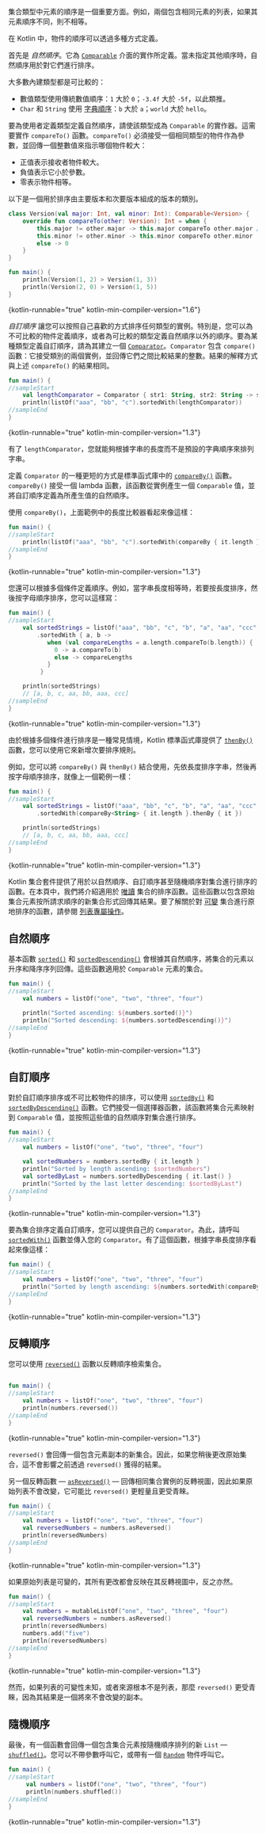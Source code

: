 [//]: # (title: 排序)

集合類型中元素的順序是一個重要方面。例如，兩個包含相同元素的列表，如果其元素順序不同，則不相等。

在 Kotlin 中，物件的順序可以透過多種方式定義。

首先是 _自然順序_。它為 [`Comparable`](https://kotlinlang.org/api/latest/jvm/stdlib/kotlin/-comparable/index.html) 介面的實作所定義。當未指定其他順序時，自然順序用於對它們進行排序。

大多數內建類型都是可比較的：

*   數值類型使用傳統數值順序：`1` 大於 `0`；`-3.4f` 大於 `-5f`，以此類推。
*   `Char` 和 `String` 使用 [字典順序](https://en.wikipedia.org/wiki/Lexicographical_order)：`b` 大於 `a`；`world` 大於 `hello`。

要為使用者定義類型定義自然順序，請使該類型成為 `Comparable` 的實作器。這需要實作 `compareTo()` 函數。`compareTo()` 必須接受一個相同類型的物件作為參數，並回傳一個整數值來指示哪個物件較大：

*   正值表示接收者物件較大。
*   負值表示它小於參數。
*   零表示物件相等。

以下是一個用於排序由主要版本和次要版本組成的版本的類別。

```kotlin
class Version(val major: Int, val minor: Int): Comparable<Version> {
    override fun compareTo(other: Version): Int = when {
        this.major != other.major -> this.major compareTo other.major // compareTo() in the infix form 
        this.minor != other.minor -> this.minor compareTo other.minor
        else -> 0
    }
}

fun main() {    
    println(Version(1, 2) > Version(1, 3))
    println(Version(2, 0) > Version(1, 5))
}
```
{kotlin-runnable="true" kotlin-min-compiler-version="1.6"}

_自訂順序_ 讓您可以按照自己喜歡的方式排序任何類型的實例。特別是，您可以為不可比較的物件定義順序，或者為可比較的類型定義自然順序以外的順序。要為某種類型定義自訂順序，請為其建立一個 [`Comparator`](https://kotlinlang.org/api/latest/jvm/stdlib/kotlin/-comparator/index.html)。`Comparator` 包含 `compare()` 函數：它接受類別的兩個實例，並回傳它們之間比較結果的整數。結果的解釋方式與上述 `compareTo()` 的結果相同。

```kotlin
fun main() {
//sampleStart
    val lengthComparator = Comparator { str1: String, str2: String -> str1.length - str2.length }
    println(listOf("aaa", "bb", "c").sortedWith(lengthComparator))
//sampleEnd
}
```
{kotlin-runnable="true" kotlin-min-compiler-version="1.3"}

有了 `lengthComparator`，您就能夠根據字串的長度而不是預設的字典順序來排列字串。

定義 `Comparator` 的一種更短的方式是標準函式庫中的 [`compareBy()`](https://kotlinlang.org/api/latest/jvm/stdlib/kotlin.comparisons/compare-by.html) 函數。`compareBy()` 接受一個 lambda 函數，該函數從實例產生一個 `Comparable` 值，並將自訂順序定義為所產生值的自然順序。

使用 `compareBy()`，上面範例中的長度比較器看起來像這樣：

```kotlin
fun main() {
//sampleStart    
    println(listOf("aaa", "bb", "c").sortedWith(compareBy { it.length }))
//sampleEnd
}
```
{kotlin-runnable="true" kotlin-min-compiler-version="1.3"}

您還可以根據多個條件定義順序。例如，當字串長度相等時，若要按長度排序，然後按字母順序排序，您可以這樣寫：

```kotlin
fun main() {
//sampleStart
    val sortedStrings = listOf("aaa", "bb", "c", "b", "a", "aa", "ccc")
        .sortedWith { a, b -> 
           when (val compareLengths = a.length.compareTo(b.length)) {
             0 -> a.compareTo(b)
             else -> compareLengths
           }
         }

    println(sortedStrings)
    // [a, b, c, aa, bb, aaa, ccc]
//sampleEnd
}
```
{kotlin-runnable="true" kotlin-min-compiler-version="1.3"}

由於根據多個條件進行排序是一種常見情境，Kotlin 標準函式庫提供了 [`thenBy()`](https://kotlinlang.org/api/core/kotlin-stdlib/kotlin.comparisons/then-by.html) 函數，您可以使用它來新增次要排序規則。

例如，您可以將 `compareBy()` 與 `thenBy()` 結合使用，先依長度排序字串，然後再按字母順序排序，就像上一個範例一樣：

```kotlin
fun main() {
//sampleStart
    val sortedStrings = listOf("aaa", "bb", "c", "b", "a", "aa", "ccc")
        .sortedWith(compareBy<String> { it.length }.thenBy { it })

    println(sortedStrings)
    // [a, b, c, aa, bb, aaa, ccc]
//sampleEnd
}
```
{kotlin-runnable="true" kotlin-min-compiler-version="1.3"}

Kotlin 集合套件提供了用於以自然順序、自訂順序甚至隨機順序對集合進行排序的函數。在本頁中，我們將介紹適用於 [唯讀](collections-overview.md#collection-types) 集合的排序函數。這些函數以包含原始集合元素按所請求順序的新集合形式回傳其結果。要了解關於對 [可變](collections-overview.md#collection-types) 集合進行原地排序的函數，請參閱 [列表專屬操作](list-operations.md#sort)。

## 自然順序

基本函數 [`sorted()`](https://kotlinlang.org/api/latest/jvm/stdlib/kotlin.collections/sorted.html) 和 [`sortedDescending()`](https://kotlinlang.org/api/latest/jvm/stdlib/kotlin.collections/sorted-descending.html) 會根據其自然順序，將集合的元素以升序和降序序列回傳。這些函數適用於 `Comparable` 元素的集合。

```kotlin
fun main() {
//sampleStart
    val numbers = listOf("one", "two", "three", "four")

    println("Sorted ascending: ${numbers.sorted()}")
    println("Sorted descending: ${numbers.sortedDescending()}")
//sampleEnd
}
```
{kotlin-runnable="true" kotlin-min-compiler-version="1.3"}

## 自訂順序
 
對於自訂順序排序或不可比較物件的排序，可以使用 [`sortedBy()`](https://kotlinlang.org/api/latest/jvm/stdlib/kotlin.collections/sorted-by.html) 和 [`sortedByDescending()`](https://kotlinlang.org/api/latest/jvm/stdlib/kotlin.collections/sorted-by-descending.html) 函數。它們接受一個選擇器函數，該函數將集合元素映射到 `Comparable` 值，並按照這些值的自然順序對集合進行排序。

```kotlin
fun main() {
//sampleStart
    val numbers = listOf("one", "two", "three", "four")

    val sortedNumbers = numbers.sortedBy { it.length }
    println("Sorted by length ascending: $sortedNumbers")
    val sortedByLast = numbers.sortedByDescending { it.last() }
    println("Sorted by the last letter descending: $sortedByLast")
//sampleEnd
}
```
{kotlin-runnable="true" kotlin-min-compiler-version="1.3"}

要為集合排序定義自訂順序，您可以提供自己的 `Comparator`。為此，請呼叫 [`sortedWith()`](https://kotlinlang.org/api/latest/jvm/stdlib/kotlin.collections/sorted-with.html) 函數並傳入您的 `Comparator`。有了這個函數，根據字串長度排序看起來像這樣：

```kotlin
fun main() {
//sampleStart
    val numbers = listOf("one", "two", "three", "four")
    println("Sorted by length ascending: ${numbers.sortedWith(compareBy { it.length })}")
//sampleEnd
}
```
{kotlin-runnable="true" kotlin-min-compiler-version="1.3"}

## 反轉順序

您可以使用 [`reversed()`](https://kotlinlang.org/api/latest/jvm/stdlib/kotlin.collections/reversed.html) 函數以反轉順序檢索集合。

```kotlin

fun main() {
//sampleStart
    val numbers = listOf("one", "two", "three", "four")
    println(numbers.reversed())
//sampleEnd
}
```
{kotlin-runnable="true" kotlin-min-compiler-version="1.3"}

`reversed()` 會回傳一個包含元素副本的新集合。因此，如果您稍後更改原始集合，這不會影響之前透過 `reversed()` 獲得的結果。

另一個反轉函數 — [`asReversed()`](https://kotlinlang.org/api/latest/jvm/stdlib/kotlin.collections/as-reversed.html) — 回傳相同集合實例的反轉視圖，因此如果原始列表不會改變，它可能比 `reversed()` 更輕量且更受青睞。

```kotlin
fun main() {
//sampleStart
    val numbers = listOf("one", "two", "three", "four")
    val reversedNumbers = numbers.asReversed()
    println(reversedNumbers)
//sampleEnd
}
```
{kotlin-runnable="true" kotlin-min-compiler-version="1.3"}

如果原始列表是可變的，其所有更改都會反映在其反轉視圖中，反之亦然。

```kotlin
fun main() {
//sampleStart
    val numbers = mutableListOf("one", "two", "three", "four")
    val reversedNumbers = numbers.asReversed()
    println(reversedNumbers)
    numbers.add("five")
    println(reversedNumbers)
//sampleEnd
}
```
{kotlin-runnable="true" kotlin-min-compiler-version="1.3"}

然而，如果列表的可變性未知，或者來源根本不是列表，那麼 `reversed()` 更受青睞，因為其結果是一個將來不會改變的副本。

## 隨機順序

最後，有一個函數會回傳一個包含集合元素按隨機順序排列的新 `List` — [`shuffled()`](https://kotlinlang.org/api/latest/jvm/stdlib/kotlin.collections/shuffled.html)。您可以不帶參數呼叫它，或帶有一個 [`Random`](https://kotlinlang.org/api/latest/jvm/stdlib/kotlin.random/-random/index.html) 物件呼叫它。

```kotlin
fun main() {
//sampleStart
     val numbers = listOf("one", "two", "three", "four")
     println(numbers.shuffled())
//sampleEnd
}
```
{kotlin-runnable="true" kotlin-min-compiler-version="1.3"}